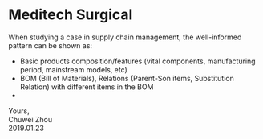 # Meditech Surgical                                      
When studying a case in supply chain management, the well-informed pattern can be shown as:            
- Basic products composition/features (vital components, manufacturing period, mainstream models, etc)               
- BOM (Bill of Materials), Relations (Parent-Son items, Substitution Relation) with different items in the BOM                  
- 


Yours,          
Chuwei Zhou               
2019.01.23               

                          
                           



   
   
